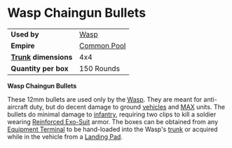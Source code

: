 # Wasp Chaingun Bullets

|                                                 |                                              |
| ----------------------------------------------- | -------------------------------------------- |
| **Used by**                                     | [Wasp](../vehicles/Wasp.md)                  |
| **Empire**                                      | [Common Pool](../terminology/Common_Pool.md) |
| **[Trunk](../terminology/Trunk.md) dimensions** | 4x4                                          |
| **Quantity per box**                            | 150 Rounds                                   |

**Wasp Chaingun Bullets**

These 12mm bullets are used only by the [Wasp](../vehicles/Wasp.md). They are
meant for anti-aircraft duty, but do decent damage to ground
[vehicles](../vehicles/index.md) and
[MAX](../armor/Mechanized_Assault_Exo-Suit.md) units. The bullets do minimal
damage to [infantry](../terminology/Infantry.md), requiring two clips to kill a
soldier wearing [Reinforced Exo-Suit](../armor/Reinforced_Exo-Suit.md) armor.
The boxes can be obtained from any
[Equipment Terminal](../items/Equipment_Terminal.md) to be hand-loaded into the
Wasp's [trunk](../terminology/Trunk.md) or acquired while in the vehicle from a
[Landing Pad](../items/Landing_Pad.md).
